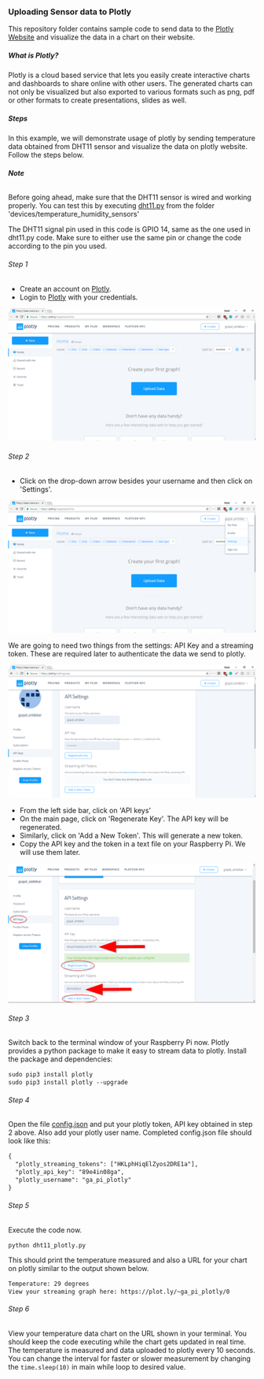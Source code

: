 ### Uploading Sensor data to Plotly

This repository folder contains sample code to send data to the [Plotly Website](https://plot.ly) and visualize the data in a chart on their website.

##### What is Plotly?

Plotly is a cloud based service that lets you easily create interactive charts and dashboards to share online with other users. The generated charts can not only be visualized but also exported to various formats such as png, pdf or other formats to create presentations, slides as well.


##### Steps

In this example, we will demonstrate usage of plotly by sending temperature data obtained from DHT11 sensor and visualize the data on plotly website. Follow the steps below.

###### ***Note***
Before going ahead, make sure that the DHT11 sensor is wired and working properly. You can test this by executing [dht11.py](../../devices/temperature_humidity_sensors/dht11.py) from the folder 'devices/temperature_humidity_sensors'

The DHT11 signal pin used in this code is GPIO 14, same as the one used in dht11.py code. Make sure to either use the same pin or change the code according to the pin you used.

###### Step 1

* Create an account on [Plotly](https://plot.ly/accounts/login/?action=login).
* Login to [Plotly](https://plot.ly/accounts/login/?action=login) with your credentials.

![Plotly Home Page](../../Images/plotly_1.png)


###### Step 2
* Click on the drop-down arrow besides your username and then click on 'Settings'.

![Plotly Home Page](../../Images/plotly_2.png)

We are going to need two things from the settings: API Key and a streaming token. These are required later to authenticate the data we send to plotly.

![Plotly Home Page](../../Images/plotly_3.png)

* From the left side bar, click on 'API keys'
* On the main page, click on 'Regenerate Key'. The API key will be regenerated.
* Similarly, click on 'Add a New Token'. This will generate a new token.  
* Copy the API key and the token in a text file on your Raspberry Pi. We will use them later.

![Plotly Home Page](../../Images/plotly_4.png)

###### Step 3

Switch back to the terminal window of your Raspberry Pi now.
Plotly provides a python package to make it easy to stream data to plotly. Install the package and dependencies:
```
sudo pip3 install plotly
sudo pip3 install plotly --upgrade
```

###### Step 4
Open the file [config.json](config.json) and put your plotly token, API key obtained in step 2 above. Also add your plotly user name.
Completed config.json file should look like this:
```
{
  "plotly_streaming_tokens": ["HKLphHiqElZyos2DRE1a"],
  "plotly_api_key": "89e4in08ga",
  "plotly_username": "ga_pi_plotly"
}
```

###### Step 5

Execute the code now.

```
python dht11_plotly.py
```

This should print the temperature measured and also a URL for your chart on plotly similar to the output shown below.
```.
Temperature: 29 degrees
View your streaming graph here: https://plot.ly/~ga_pi_plotly/0
```

###### Step 6

View your temperature data chart on the URL shown in your terminal. You should keep the code executing while the chart gets updated in real time. The temperature is measured and data uploaded to plotly every 10 seconds. You can change the interval for faster or slower measurement by changing the ```time.sleep(10)``` in main while loop to desired value.
